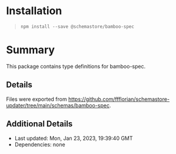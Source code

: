 # Installation
> `npm install --save @schemastore/bamboo-spec`

# Summary
This package contains type definitions for bamboo-spec.

## Details
Files were exported from https://github.com/ffflorian/schemastore-updater/tree/main/schemas/bamboo-spec.

## Additional Details
* Last updated: Mon, Jan 23, 2023, 19:39:40 GMT
* Dependencies: none
